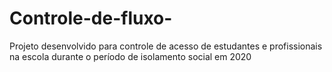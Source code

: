 # Controle-de-fluxo-
Projeto desenvolvido para controle de acesso de estudantes e profissionais na escola durante o período de isolamento social em 2020
